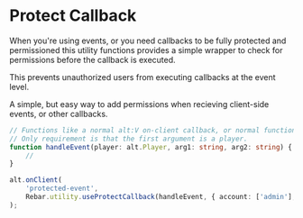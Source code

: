 # Protect Callback

When you're using events, or you need callbacks to be fully protected and permissioned this utility functions provides a simple wrapper to check for permissions before the callback is executed.

This prevents unauthorized users from executing callbacks at the event level.

A simple, but easy way to add permissions when recieving client-side events, or other callbacks.

```ts
// Functions like a normal alt:V on-client callback, or normal function.
// Only requirement is that the first argument is a player.
function handleEvent(player: alt.Player, arg1: string, arg2: string) {
    //
}

alt.onClient(
    'protected-event',
    Rebar.utility.useProtectCallback(handleEvent, { account: ['admin'], character: ['police'] }),
);
```
